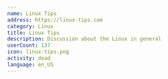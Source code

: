 ```yaml
---
name: Linux Tips
address: https://linux-tips.com
category: Linux
title: Linux Tips
description: Discussion about the Linux in general
userCount: 137
icon: linux-tips.png
activity: dead
language: en_US
---
```

